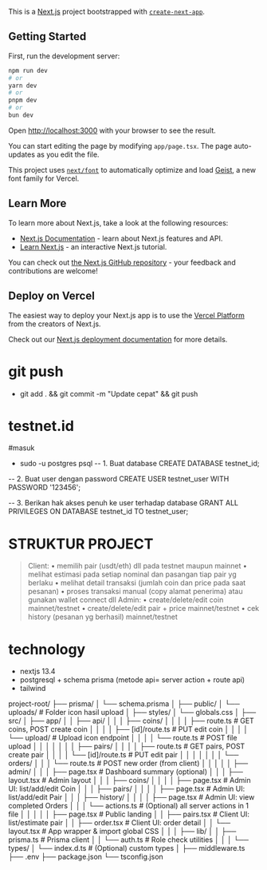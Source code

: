 This is a [Next.js](https://nextjs.org) project bootstrapped with [`create-next-app`](https://nextjs.org/docs/app/api-reference/cli/create-next-app).

## Getting Started

First, run the development server:

```bash
npm run dev
# or
yarn dev
# or
pnpm dev
# or
bun dev
```

Open [http://localhost:3000](http://localhost:3000) with your browser to see the result.

You can start editing the page by modifying `app/page.tsx`. The page auto-updates as you edit the file.

This project uses [`next/font`](https://nextjs.org/docs/app/building-your-application/optimizing/fonts) to automatically optimize and load [Geist](https://vercel.com/font), a new font family for Vercel.

## Learn More

To learn more about Next.js, take a look at the following resources:

- [Next.js Documentation](https://nextjs.org/docs) - learn about Next.js features and API.
- [Learn Next.js](https://nextjs.org/learn) - an interactive Next.js tutorial.

You can check out [the Next.js GitHub repository](https://github.com/vercel/next.js) - your feedback and contributions are welcome!

## Deploy on Vercel

The easiest way to deploy your Next.js app is to use the [Vercel Platform](https://vercel.com/new?utm_medium=default-template&filter=next.js&utm_source=create-next-app&utm_campaign=create-next-app-readme) from the creators of Next.js.

Check out our [Next.js deployment documentation](https://nextjs.org/docs/app/building-your-application/deploying) for more details.

# git push
- git add . && git commit -m "Update cepat" && git push

# testnet.id

#masuk
- sudo -u postgres psql
-- 1. Buat database
CREATE DATABASE testnet_id;

-- 2. Buat user dengan password
CREATE USER testnet_user WITH PASSWORD '123456';

-- 3. Berikan hak akses penuh ke user terhadap database
GRANT ALL PRIVILEGES ON DATABASE testnet_id TO testnet_user;

# STRUKTUR PROJECT
> Client: 
• memilih pair (usdt/eth) dll pada testnet maupun mainnet
• melihat estimasi pada setiap nominal dan pasangan tiap pair yg berlaku
• melihat detail transaksi (jumlah coin dan price pada saat pesanan)
• proses transaksi manual (copy alamat penerima) atau gunakan wallet connect dll
> Admin:
• create/delete/edit coin mainnet/testnet
• create/delete/edit pair + price mainnet/testnet
• cek history (pesanan yg berhasil) mainnet/testnet

# technology
- nextjs 13.4
- postgresql + schema prisma (metode api= server action + route api)
- tailwind

project-root/
├── prisma/
│   └── schema.prisma
│
├── public/
│   └── uploads/                   # Folder icon hasil upload
│
├── styles/
│   └── globals.css
│
├── src/
│   ├── app/
│   │   ├── api/
│   │   │   ├── coins/
│   │   │   │   ├── route.ts       # GET coins, POST create coin
│   │   │   │   ├── [id]/route.ts  # PUT edit coin
│   │   │   │   └── upload/        # Upload icon endpoint
│   │   │   │       └── route.ts   # POST file upload
│   │   │   │
│   │   │   ├── pairs/
│   │   │   │   ├── route.ts       # GET pairs, POST create pair
│   │   │   │   └── [id]/route.ts  # PUT edit pair
│   │   │   │
│   │   │   └── orders/
│   │   │       └── route.ts       # POST new order (from client)
│   │   │
│   │   ├── admin/
│   │   │   ├── page.tsx           # Dashboard summary (optional) 
│   │   │   ├── layout.tsx         # Admin layout 
│   │   │   ├── coins/
│   │   │   │   ├── page.tsx      # Admin UI: list/add/edit Coin
│   │   │   ├── pairs/
│   │   │   │   ├── page.tsx      # Admin UI: list/add/edit Pair
│   │   │   ├── history/
│   │   │   │   ├── page.tsx    # Admin UI: view completed Orders
│   │   │   └── actions.ts         # (Optional) all server actions in 1 file 
│   │   │
│   │   ├── page.tsx               # Public landing
│   │   ├── pairs.tsx              # Client UI: list/estimate pair
│   │   ├── order.tsx              # Client UI: order detail
│   │   └── layout.tsx             # App wrapper & import global CSS
│   │
│   ├── lib/
│   │   ├── prisma.ts              # Prisma client
│   │   └── auth.ts                # Role check utilities
│   │
│   └── types/
│       └── index.d.ts             # (Optional) custom types
│
├── middleware.ts
├── .env
├── package.json
└── tsconfig.json
